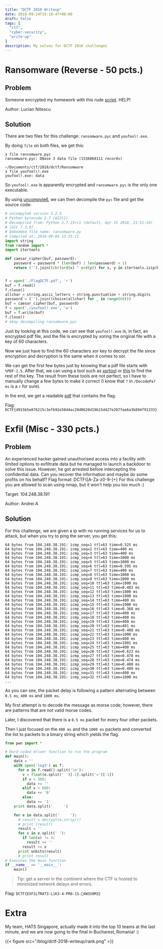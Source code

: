 ```yaml
---
title: "DCTF 2018 Writeup"
date: 2018-09-24T15:18:47+08:00
draft: false
tags: [
  "ctf",
  "cyber-security",
  "write-up"
]
description: My solves for DCTF 2018 challenges
---
```



# Ransomware (Reverse - 50 pcts.)

## Problem

Someone encrypted my homework with this rude [script](/blog/dctf-2018-writeup/Ransomware/ransomware.zip). HELP! 

Author: Lucian Nitescu

## Solution

There are two files for this challenge: `ransomware.pyc` and `youfool!.exe`.

By doing `file` on both files, we get this:

```
❯ file ransomware.pyc
ransomware.pyc: DBase 3 data file (1536068111 records)

~/Documents/ctf/2018/dctf/Ransomware
❯ file youfool\!.exe
youfool!.exe: data
```

So `youfool!.exe` is apparently encrypted and `ransomware.pyc` is the only one executable.

By using [uncompyle6](https://github.com/rocky/python-uncompyle6), we can then decompile the `pyc` file and get the source code:

```python
# uncompyle6 version 3.2.3
# Python bytecode 2.7 (62211)
# Decompiled from: Python 2.7.15rc1 (default, Apr 15 2018, 21:51:34)
# [GCC 7.3.0]
# Embedded file name: ransomware.py
# Compiled at: 2018-09-04 13:35:11
import string
from random import *
import itertools

def caesar_cipher(buf, password):
    password = password * (len(buf) / len(password) + 1)
    return ('').join((chr(ord(x) ^ ord(y)) for x, y in itertools.izip(buf, password)))


f = open('./FlagDCTF.pdf', 'r')
buf = f.read()
f.close()
allchar = string.ascii_letters + string.punctuation + string.digits
password = ('').join((choice(allchar) for _ in range(60)))
buf = caesar_cipher(buf, password)
f = open('./youfool!.exe', 'w')
buf = f.write(buf)
f.close()
# okay decompiling ransomware.pyc
```

Just by looking at this code, we can see that `youfool!.exe` is, in fact, an encrypted pdf file, and the file is encrypted by xoring the original file with a key of 60 characters.

Now we just have to find the 60 characters xor key to decrypt the file since encryption and decryption is the same when it comes to xor.

We can get the first few bytes just by knowing that a pdf file starts with `%PDF-1.5`. After that, we can using a tool such as [xortool](https://github.com/hellman/xortool) or [this](https://wiremask.eu/tools/xor-cracker/) to find the rest of the key. The result from these tools are not perfect, so I have to manually change a few bytes to make it correct (I know that `?` in `/DecodePa?ms` is a `r` for sure).

In the end, we get a readable [pdf](/blog/dctf-2018-writeup/Ransomware/out.pdf) that contains the flag.

Flag: `DCTF{d915b5e076215c3efb92e5844ac20d0620d19b15d427e207fae6a3b894f91333}`

# Exfil (Misc - 330 pcts.)

## Problem

An experienced hacker gained unauthorised access into a facility with limited options to exfiltrate data but he managed to launch a backdoor to solve this issue. However, he got arrested before intercepting the confidential data. Can you recover the information and maybe do some profits on his behalf? Flag format: DCTF\{[A-Za-z0-9\-]+\} 
For this challenge you are allowed to scan using nmap, but it won't help you too much :)

Target: 104.248.38.191

Author: Andrei A

## Solution

For this challenge, we are given a ip with no running services for us to attack, but when you try to ping the server, you get this:

```
64 bytes from 104.248.38.191: icmp_seq=1 ttl=63 time=0.525 ms
64 bytes from 104.248.38.191: icmp_seq=2 ttl=63 time=400 ms
64 bytes from 104.248.38.191: icmp_seq=3 ttl=63 time=400 ms
64 bytes from 104.248.38.191: icmp_seq=4 ttl=63 time=1000 ms
64 bytes from 104.248.38.191: icmp_seq=5 ttl=63 time=1000 ms
64 bytes from 104.248.38.191: icmp_seq=6 ttl=63 time=0.595 ms
64 bytes from 104.248.38.191: icmp_seq=7 ttl=63 time=400 ms
64 bytes from 104.248.38.191: icmp_seq=8 ttl=63 time=1000 ms
64 bytes from 104.248.38.191: icmp_seq=9 ttl=63 time=1000 ms
64 bytes from 104.248.38.191: icmp_seq=10 ttl=63 time=1000 ms
64 bytes from 104.248.38.191: icmp_seq=11 ttl=63 time=0.483 ms
64 bytes from 104.248.38.191: icmp_seq=12 ttl=63 time=1000 ms
64 bytes from 104.248.38.191: icmp_seq=13 ttl=63 time=1000 ms
64 bytes from 104.248.38.191: icmp_seq=14 ttl=63 time=400 ms
64 bytes from 104.248.38.191: icmp_seq=15 ttl=63 time=1000 ms
64 bytes from 104.248.38.191: icmp_seq=16 ttl=63 time=0.368 ms
64 bytes from 104.248.38.191: icmp_seq=17 ttl=63 time=400 ms
64 bytes from 104.248.38.191: icmp_seq=18 ttl=63 time=400 ms
64 bytes from 104.248.38.191: icmp_seq=19 ttl=63 time=400 ms
64 bytes from 104.248.38.191: icmp_seq=20 ttl=63 time=401 ms
64 bytes from 104.248.38.191: icmp_seq=21 ttl=63 time=0.408 ms
64 bytes from 104.248.38.191: icmp_seq=22 ttl=63 time=1000 ms
64 bytes from 104.248.38.191: icmp_seq=23 ttl=63 time=400 ms
64 bytes from 104.248.38.191: icmp_seq=24 ttl=63 time=1001 ms
64 bytes from 104.248.38.191: icmp_seq=25 ttl=63 time=400 ms
64 bytes from 104.248.38.191: icmp_seq=26 ttl=63 time=0.623 ms
64 bytes from 104.248.38.191: icmp_seq=27 ttl=63 time=0.478 ms
64 bytes from 104.248.38.191: icmp_seq=28 ttl=63 time=0.474 ms
64 bytes from 104.248.38.191: icmp_seq=29 ttl=63 time=0.480 ms
64 bytes from 104.248.38.191: icmp_seq=30 ttl=63 time=0.489 ms
64 bytes from 104.248.38.191: icmp_seq=31 ttl=63 time=400 ms
64 bytes from 104.248.38.191: icmp_seq=32 ttl=63 time=1000 ms
...
```

As you can see, the packet delay is following a pattern alternating between `0.5 ms`, `400 ms` and `1000 ms`.

My first attempt is to decode the message as morse code; however, there are patterns that are not valid morse codes.

Later, I discovered that there is a `0.5 ms` packet for every four other packets.

Then I just focused on the `400 ms` and the `1000 ms` packets and converted the list to packets to a binary string which yields the flag.

```python
from pwn import *

# Hard-coded driver function to run the program 
def main(): 
    data = ''
    with open('log3') as f:
      for e in f.read().split('\n'):
        v = float(e.split(' ')[-2].split('=')[-1])
        if v < 300:
          data += ''
        elif v < 600:
          data += '0'
        else:
          data += '1'
    print data.split('     ')

    for e in data.split('     '):
      # result = decrypt(e.strip()) 
      # print (result) 
      result = ''
      for x in e.split(' '):
        if len(x) != 4:
          result += ''
        result += x
      print unbits(result)
      # print result
# Executes the main function 
if __name__ == '__main__': 
    main()
```

> Tip: get a server in the continent where the CTF is hosted to minimized network delays and errors.

Flag: `DCTF{EXF1LTRAT3-L1K3-4-PR0-1S-4W3S0M3}`

# Extra

My team, HATS Singapore, actually made it into the top 10 teams at the last minute, and we are now going to the final in Bucharest, Romania! :)

{{< figure src="/blog/dctf-2018-writeup/rank.png" >}}